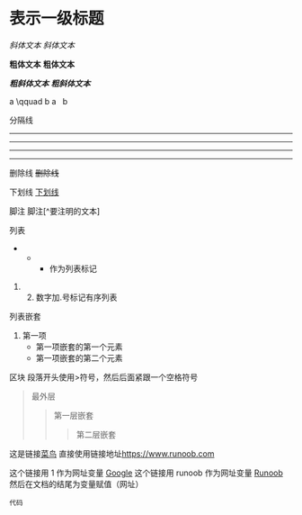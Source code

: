 # 表示一级标题

*斜体文本*
_斜体文本_

**粗体文本**
__粗体文本__

***粗斜体文本***
___粗斜体文本___

a \qquad b
a &nbsp; b

分隔线
***
* * *
*****
- - -

删除线
~~删除线~~

下划线
<u>下划线</u>


脚注
脚注[^要注明的文本]


列表
* + - 作为列表标记

1. 2. 数字加.号标记有序列表

列表嵌套
1. 第一项
    - 第一项嵌套的第一个元素
    - 第一项嵌套的第二个元素

区块
段落开头使用>符号，然后后面紧跟一个空格符号

> 最外层
> > 第一层嵌套
> > > 第二层嵌套


这是链接[菜鸟](https://www.runoob.com)
直接使用链接地址<https://www.runoob.com>


这个链接用 1 作为网址变量 [Google][1]
这个链接用 runoob 作为网址变量 [Runoob][runoob]
然后在文档的结尾为变量赋值（网址）

  [1]: http://www.google.com/
  [runoob]: http://www.runoob.com/

```
代码


